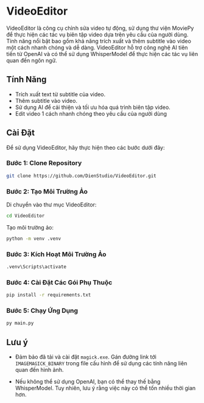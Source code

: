 # VideoEditor

VideoEditor là công cụ chỉnh sửa video tự động, sử dụng thư viện MoviePy để thực hiện các tác vụ biên tập video dựa trên yêu cầu của người dùng. Tính năng nổi bật bao gồm khả năng trích xuất và thêm subtitle vào video một cách nhanh chóng và dễ dàng. VideoEditor hỗ trợ công nghệ AI tiên tiến từ OpenAI và có thể sử dụng WhisperModel để thực hiện các tác vụ liên quan đến ngôn ngữ.

## Tính Năng

- Trích xuất text từ subtitle của video.
- Thêm subtitle vào video.
- Sử dụng AI để cải thiện và tối ưu hóa quá trình biên tập video.
- Edit video 1 cách nhanh chóng theo yêu cầu của người dùng

## Cài Đặt

Để sử dụng VideoEditor, hãy thực hiện theo các bước dưới đây:

### Bước 1: Clone Repository

```bash
git clone https://github.com/DienStudio/VideoEditor.git
```

### Bước 2: Tạo Môi Trường Ảo

Di chuyển vào thư mục VideoEditor:

```bash
cd VideoEditor
```

Tạo môi trường ảo:

```bash
python -m venv .venv
```

### Bước 3: Kích Hoạt Môi Trường Ảo

```bash
.venv\Scripts\activate
```

### Bước 4: Cài Đặt Các Gói Phụ Thuộc

```bash
pip install -r requirements.txt
```

### Bước 5: Chạy Ứng Dụng

```bash
py main.py
```

## Lưu ý

- Đảm bảo đã tải và cài đặt `magick.exe`. Gán đường link tới `IMAGEMAGICK_BINARY` trong file cấu hình để sử dụng các tính năng liên quan đến hình ảnh.

- Nếu không thể sử dụng OpenAI, bạn có thể thay thế bằng WhisperModel. Tuy nhiên, lưu ý rằng việc này có thể tốn nhiều thời gian hơn.
